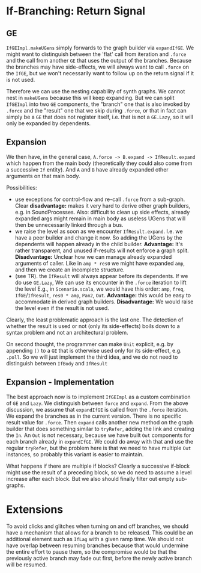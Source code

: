 # If-Branching: Return Signal

## GE

`IfGEImpl.makeUGens` simply forwards to the graph builder via `expandIfGE`.
We might want to distinguish between the 'flat' call from iteration and
`.force` and the call from another `GE` that uses the output of the
branches. Because the branches may have side-effects, we will always
want to call `.force` on the `IfGE`, but we won't necessarily want to
follow up on the return signal if it is not used. 

Therefore we can use the nesting capability of synth graphs. We cannot
nest in `makeUGens` because this will keep expanding. But we can split
`IfGEImpl` into two `GE` components, the "branch" one that is also
invoked by `.force` and the "result" one that we skip during `.force`,
or that in fact can simply be a `GE` that does not register itself,
i.e. that is not a `GE.Lazy`, so it will only be expanded by
dependents.

## Expansion

We then have, in the general case, `A.force -> B.expand -> IfResult.expand`
which happen from the main body (theoretically they could also come
from a successive `If` entity). And `A` and `B` have already
expanded other arguments on that main body.

Possibilities:

- use exceptions for control-flow and re-call `.force` from a sub-graph.
  Clear **disadvantage:** makes it very hard to derive other graph builders,
  e.g. in SoundProcesses. Also: difficult to clean up side effects, 
  already expanded args might remain in main body as useless UGens that
  will then be unnecessarily linked through a bus.
- we raise the level as soon as we encounter `IfResult.expand`. I.e. we 
  have a peer builder and change it now. So adding the UGens by the
  dependents will happen already in the child builder.
  **Advantage:** It's rather transparent, and unused if-results will
  not enforce a graph split. **Disadvantage:** Unclear how we can
  manage already expanded arguments of caller. Like in `amp * res0` we
  might have expanded `amp`, and then we create an incomplete
  structure.
- (see TR). the `IfResult` will always appear before its dependents. 
  If we do use `GE.Lazy`, We can use its encounter in the `.force` 
  iteration to lift the level E.g., in `Scenario.scala`, we would have 
  this order:
  `amp`, `freq`, `IfGE`/`IfResult`, `res0 * amp`, `Pan2`, `Out`.
  **Advantage:** this would be easy to accommodate in derived graph
  builders. **Disadvantage:** We would raise the level even if
  the result is not used.
  
Clearly, the least problematic approach is the last one. The detection
of whether the result is used or not (only its side-effects) boils down
to a syntax problem and not an architectural problem.

On second thought, the programmer can make `Unit` explicit, e.g.
by appending `()` to a `GE` that is otherwise used only for its
side-effect, e.g. `.poll`. So we will just implement the third idea,
and we do not need to distinguish between `IfBody` and `IfResult`

## Expansion - Implementation

The best approach now is to implement `IfGEImpl` as a custom combination
of `GE` and `Lazy`. We distinguish between `force` and `expand`.
From the  above discussion, we assume that `expandIfGE` is called from 
the `.force` iteration. We expand the branches as in the current 
version. There is no specific result value for `.force`. Then `expand`
calls another new method on the graph builder that does something
similar to `tryRefer`, adding the link and creating the `In`. An
`Out` is not necessary, because we have built `Out` components for
each branch already in `expandIfGE`. We could do away with that
and use the regular `tryRefer`, but the problem here is that we
need to have multiple `Out` instances, so probably this variant is
easier to maintain.

What happens if there are multiple if blocks? Clearly a successive
if-block might use the result of a preceding block, so we do need
to assume a level increase after each block. But we also should finally
filter out empty sub-graphs.

# Extensions

To avoid clicks and glitches when turning on and off branches,
we should have a mechanism that allows for a branch to be released.
This could be an additional element such as `IfLag` with a given
ramp time. We should not have overlap between resuming branches
because that would undermine the entire effort to pause them,
so the compromise would be that the previously active branch may
fade out first, before the newly active branch will be resumed.